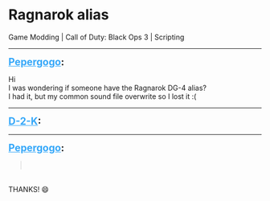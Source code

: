 # Ragnarok alias
Game Modding | Call of Duty: Black Ops 3 | Scripting

---
<strong style="font-size: 1.4em;"><span style="text-decoration: underline;text-decoration-color: #34a7f9;"><span style="color:#34a7f9;">Pepergogo</span></span>:</strong>

<p>Hi<br />I was wondering if someone have the Ragnarok DG-4 alias?<br />I had it, but my common sound file overwrite so I lost it :(</p>

---
<strong style="font-size: 1.4em;"><span style="text-decoration: underline;text-decoration-color: #34a7f9;"><span style="color:#34a7f9;">D-2-K</span></span>:</strong>

<p><p style="text-align:center;"></p></p>

---
<strong style="font-size: 1.4em;"><span style="text-decoration: underline;text-decoration-color: #34a7f9;"><span style="color:#34a7f9;">Pepergogo</span></span>:</strong>

<p><blockquote><p style="text-align:center;"></p><br /></blockquote><br />THANKS! &#128516;</p>
